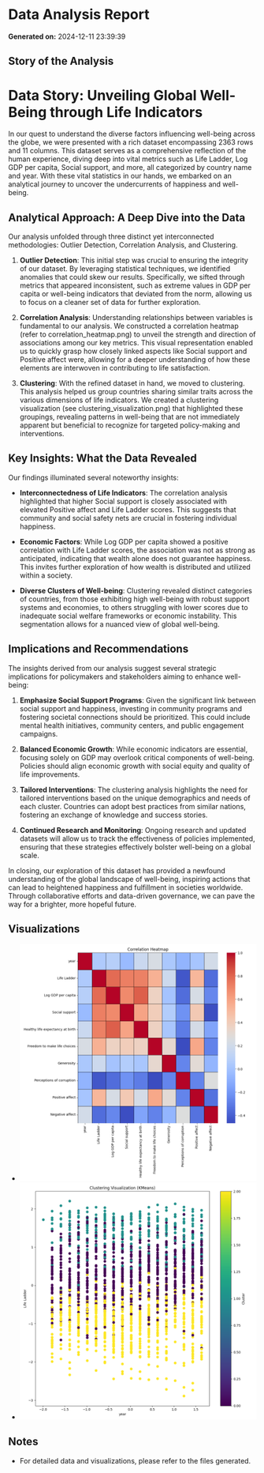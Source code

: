 # Data Analysis Report

**Generated on:** 2024-12-11 23:39:39

## Story of the Analysis
# Data Story: Unveiling Global Well-Being through Life Indicators

In our quest to understand the diverse factors influencing well-being across the globe, we were presented with a rich dataset encompassing 2363 rows and 11 columns. This dataset serves as a comprehensive reflection of the human experience, diving deep into vital metrics such as Life Ladder, Log GDP per capita, Social support, and more, all categorized by country name and year. With these vital statistics in our hands, we embarked on an analytical journey to uncover the undercurrents of happiness and well-being.

## Analytical Approach: A Deep Dive into the Data

Our analysis unfolded through three distinct yet interconnected methodologies: Outlier Detection, Correlation Analysis, and Clustering.

1. **Outlier Detection**: This initial step was crucial to ensuring the integrity of our dataset. By leveraging statistical techniques, we identified anomalies that could skew our results. Specifically, we sifted through metrics that appeared inconsistent, such as extreme values in GDP per capita or well-being indicators that deviated from the norm, allowing us to focus on a cleaner set of data for further exploration.

2. **Correlation Analysis**: Understanding relationships between variables is fundamental to our analysis. We constructed a correlation heatmap (refer to correlation_heatmap.png) to unveil the strength and direction of associations among our key metrics. This visual representation enabled us to quickly grasp how closely linked aspects like Social support and Positive affect were, allowing for a deeper understanding of how these elements are interwoven in contributing to life satisfaction.

3. **Clustering**: With the refined dataset in hand, we moved to clustering. This analysis helped us group countries sharing similar traits across the various dimensions of life indicators. We created a clustering visualization (see clustering_visualization.png) that highlighted these groupings, revealing patterns in well-being that are not immediately apparent but beneficial to recognize for targeted policy-making and interventions.

## Key Insights: What the Data Revealed

Our findings illuminated several noteworthy insights:

- **Interconnectedness of Life Indicators**: The correlation analysis highlighted that higher Social support is closely associated with elevated Positive affect and Life Ladder scores. This suggests that community and social safety nets are crucial in fostering individual happiness.
  
- **Economic Factors**: While Log GDP per capita showed a positive correlation with Life Ladder scores, the association was not as strong as anticipated, indicating that wealth alone does not guarantee happiness. This invites further exploration of how wealth is distributed and utilized within a society.

- **Diverse Clusters of Well-being**: Clustering revealed distinct categories of countries, from those exhibiting high well-being with robust support systems and economies, to others struggling with lower scores due to inadequate social welfare frameworks or economic instability. This segmentation allows for a nuanced view of global well-being.

## Implications and Recommendations

The insights derived from our analysis suggest several strategic implications for policymakers and stakeholders aiming to enhance well-being:

1. **Emphasize Social Support Programs**: Given the significant link between social support and happiness, investing in community programs and fostering societal connections should be prioritized. This could include mental health initiatives, community centers, and public engagement campaigns.

2. **Balanced Economic Growth**: While economic indicators are essential, focusing solely on GDP may overlook critical components of well-being. Policies should align economic growth with social equity and quality of life improvements.

3. **Tailored Interventions**: The clustering analysis highlights the need for tailored interventions based on the unique demographics and needs of each cluster. Countries can adopt best practices from similar nations, fostering an exchange of knowledge and success stories.

4. **Continued Research and Monitoring**: Ongoing research and updated datasets will allow us to track the effectiveness of policies implemented, ensuring that these strategies effectively bolster well-being on a global scale.

In closing, our exploration of this dataset has provided a newfound understanding of the global landscape of well-being, inspiring actions that can lead to heightened happiness and fulfillment in societies worldwide. Through collaborative efforts and data-driven governance, we can pave the way for a brighter, more hopeful future.

## Visualizations
- ![Correlation Heatmap](correlation_heatmap.png)
- ![Clustering Visualization](clustering_visualization.png)

## Notes
- For detailed data and visualizations, please refer to the files generated.
